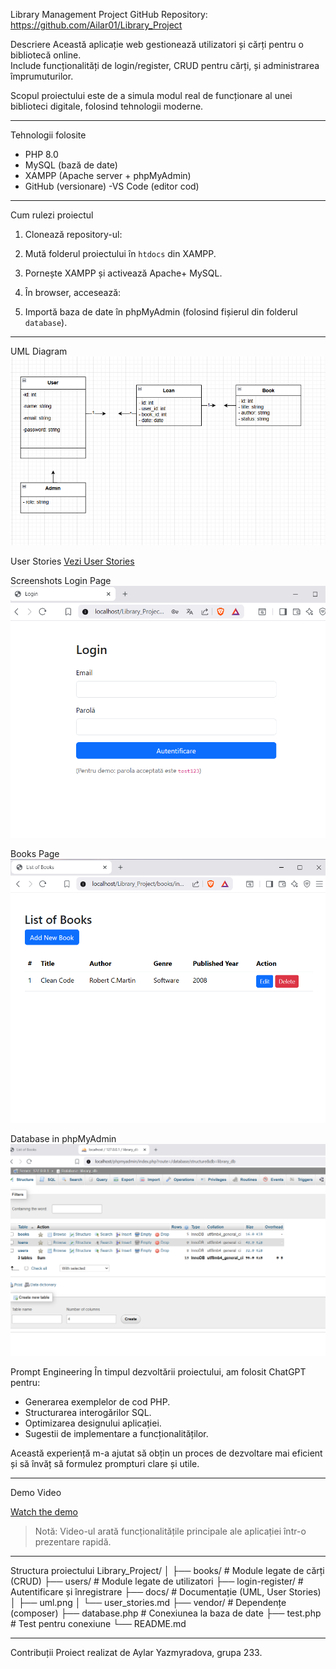 Library Management Project GitHub Repository: <https://github.com/Ailar01/Library_Project>



Descriere
Această aplicație web gestionează utilizatori și cărți pentru o bibliotecă online.  
Include funcționalități de login/register, CRUD pentru cărți, și administrarea împrumuturilor.

Scopul proiectului este de a simula modul real de funcționare al unei biblioteci digitale, folosind tehnologii moderne.

---

Tehnologii folosite
- PHP 8.0
- MySQL (bază de date)
- XAMPP (Apache server + phpMyAdmin)
- GitHub (versionare)
-VS Code (editor cod)

---

Cum rulezi proiectul
1. Clonează repository-ul:




2. Mută folderul proiectului în `htdocs` din XAMPP.
3. Pornește XAMPP și activează Apache+ MySQL.
4. În browser, accesează:


5. Importă baza de date în phpMyAdmin (folosind fișierul din folderul `database`).

---
UML Diagram
![UML Diagram](docs/uml.png)

User Stories
[Vezi User Stories](docs/user_stories.md)

Screenshots
Login Page
![Login](docs/login.png)

Books Page
![Books](docs/books.png)

Database in phpMyAdmin
![Database](docs/phpmyadmin.png)

Prompt Engineering
În timpul dezvoltării proiectului, am folosit ChatGPT pentru:
- Generarea exemplelor de cod PHP.
- Structurarea interogărilor SQL.
- Optimizarea designului aplicației.
- Sugestii de implementare a funcționalităților.

Această experiență m-a ajutat să obțin un proces de dezvoltare mai eficient și să învăț să formulez prompturi clare și utile.

---

Demo Video

[Watch the demo](https://youtu.be/WfUrOGYVr94)


> Notă: Video-ul arată funcționalitățile principale ale aplicației într-o prezentare rapidă.

---

Structura proiectului
Library_Project/
│
├── books/ # Module legate de cărți (CRUD)
├── users/ # Module legate de utilizatori
├── login-register/ # Autentificare și înregistrare
├── docs/ # Documentație (UML, User Stories)
│ ├── uml.png
│ └── user_stories.md
├── vendor/ # Dependențe (composer)
├── database.php # Conexiunea la baza de date
├── test.php # Test pentru conexiune
└── README.md


---
Contribuții
Proiect realizat de Aylar Yazmyradova, grupa 233.
